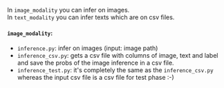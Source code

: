 In `image_modality` you can infer on images. <br>
In `text_modality` you can infer texts which are on csv files. <br>
#### `image_modality`:
- `inference.py`: infer on images (input: image path)
- `inference_csv.py`: gets a csv file with columns of image, text and label and save the probs of the image inference in a csv file.
- `inference_test.py`: it's completely the same as the `inference_csv.py` whereas the input csv file is a csv file for test phase :-)

